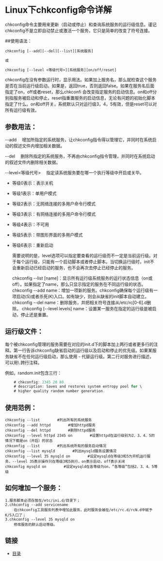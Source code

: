 # Linux下chkconfig命令详解

chkconfig命令主要用来更新（启动或停止）和查询系统服务的运行级信息。谨记chkconfig不是立即自动禁止或激活一个服务，它只是简单的改变了符号连接。

##使用语法：

	chkconfig [--add][--del][--list][系统服务] 
	
	或
	
	chkconfig [--level <等级代号>][系统服务][on/off/reset]

chkconfig在没有参数运行时，显示用法。如果加上服务名，那么就检查这个服务是否在当前运行级启动。如果是，返回true，否则返回false。如果在服务名后面指定了on，off或者reset，那么chkconfi 会改变指定服务的启动信息。on和off分别指服务被启动和停止，reset指重置服务的启动信息，无论有问题的初始化脚本指定了什么。on和off开关，系统默认只对运行级3，4，5有效，但是reset可以对所有运行级有效。

## 参数用法：

   --add 　增加所指定的系统服务，让chkconfig指令得以管理它，并同时在系统启动的叙述文件内增加相关数据。

   --del 　删除所指定的系统服务，不再由chkconfig指令管理，并同时在系统启动的叙述文件内删除相关数据。

   --level<等级代号> 　指定读系统服务要在哪一个执行等级中开启或关毕。

- 等级0表示：表示关机
- 等级1表示：单用户模式
- 等级2表示：无网络连接的多用户命令行模式
- 等级3表示：有网络连接的多用户命令行模式
- 等级4表示：不可用
- 等级5表示：带图形界面的多用户模式
- 等级6表示：重新启动

	需要说明的是，level选项可以指定要查看的运行级而不一定是当前运行级。对于每个运行级，只能有一个启动脚本或者停止脚本。当切换运行级时，init不会重新启动已经启动的服务，也不会再次去停止已经停止的服务。

    chkconfig --list [name]：显示所有运行级系统服务的运行状态信息（on或off）。如果指定了name，那么只显示指定的服务在不同运行级的状态。
    chkconfig --add name：增加一项新的服务。chkconfig确保每个运行级有一项启动(S)或者杀死(K)入口。如有缺少，则会从缺省的init脚本自动建立。
    chkconfig --del name：删除服务，并把相关符号连接从/etc/rc[0-6].d删除。
    chkconfig [--level levels] name：设置某一服务在指定的运行级是被启动，停止还是重置。

## 运行级文件：

每个被chkconfig管理的服务需要在对应的init.d下的脚本加上两行或者更多行的注释。第一行告诉chkconfig缺省启动的运行级以及启动和停止的优先级。如果某服务缺省不在任何运行级启动，那么使用 - 代替运行级。第二行对服务进行描述，可以用\ 跨行注释。

例如，random.init包含三行：

``` go
	# chkconfig: 2345 20 80
	# description: Saves and restores system entropy pool for \
	# higher quality random number generation.
```

## 使用范例：
	chkconfig --list        #列出所有的系统服务
	chkconfig --add httpd        #增加httpd服务
	chkconfig --del httpd        #删除httpd服务
	chkconfig --level httpd 2345 on        #设置httpd在运行级别为2、3、4、5的情况下都是on（开启）的状态
	chkconfig --list        #列出系统所有的服务启动情况
	chkconfig --list mysqld        #列出mysqld服务设置情况
	chkconfig --level 35 mysqld on        #设定mysqld在等级3和5为开机运行服务，--level 35表示操作只在等级3和5执行，on表示启动，off表示关闭
	chkconfig mysqld on        #设定mysqld在各等级为on，“各等级”包括2、3、4、5等级

## 如何增加一个服务：
	1.服务脚本必须存放在/etc/ini.d/目录下；
	2.chkconfig --add servicename
	    在chkconfig工具服务列表中增加此服务，此时服务会被在/etc/rc.d/rcN.d中赋予K/S入口了；
	3.chkconfig --level 35 mysqld on
	    修改服务的默认启动等级。
        
        
## 链接
- [目录](https://github.com/sunnygocms/gobook/blob/master/menu.md)        